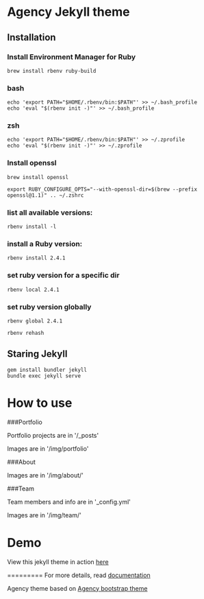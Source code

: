 Agency Jekyll theme
====================

## Installation

### Install Environment Manager for Ruby
`brew install rbenv ruby-build`

### bash
```
echo 'export PATH="$HOME/.rbenv/bin:$PATH"' >> ~/.bash_profile
echo 'eval "$(rbenv init -)"' >> ~/.bash_profile
```  

### zsh
```
echo 'export PATH="$HOME/.rbenv/bin:$PATH"' >> ~/.zprofile
echo 'eval "$(rbenv init -)"' >> ~/.zprofile  
```

### Install openssl
`brew install openssl`

`export RUBY_CONFIGURE_OPTS="--with-openssl-dir=$(brew --prefix openssl@1.1)" .. ~/.zshrc`

### list all available versions:
`rbenv install -l`

### install a Ruby version:
`rbenv install 2.4.1`

### set ruby version for a specific dir
`rbenv local 2.4.1`

### set ruby version globally
`rbenv global 2.4.1`

`rbenv rehash`

## Staring Jekyll

```
gem install bundler jekyll
bundle exec jekyll serve
```

# How to use

###Portfolio 

Portfolio projects are in '/_posts'

Images are in '/img/portfolio'

###About

Images are in '/img/about/'

###Team

Team members and info are in '_config.yml'

Images are in '/img/team/'


# Demo

View this jekyll theme in action [here](https://y7kim.github.io/agency-jekyll-theme)

=========
For more details, read [documentation](http://jekyllrb.com/)

Agency theme based on [Agency bootstrap theme ](https://startbootstrap.com/template-overviews/agency/)